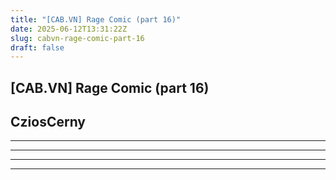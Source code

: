 ```yaml
---
title: "[CAB.VN] Rage Comic (part 16)"
date: 2025-06-12T13:31:22Z
slug: cabvn-rage-comic-part-16
draft: false
---
```


## [CAB.VN] Rage Comic (part 16)

## CziosCerny

*********************************************** 
*********************************************** 
*********************************************** 
***********************************************